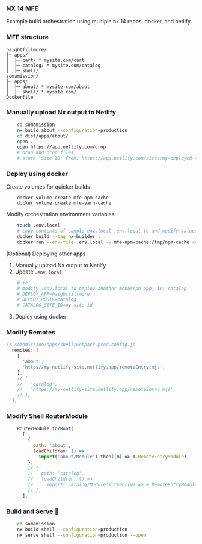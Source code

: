 ### NX 14 MFE

Example build orchestration using multiple nx 14 repos, docker, and netlify.

### MFE structure
```
haightfillmore/
├─ apps/
│  ├─ cart/ * mysite.com/cart
│  ├─ catalog/ * mysite.com/catalog
│  ├─ shell/
somamission/
├─ apps/
│  ├─ about/ * mysite.com/about
│  ├─ shell/ * mysite.com/
Dockerfile
```

### Manually upload Nx output to Netlify
```sh
    cd somamission
    nx build about --configuration=production
    cd dist/apps/about/
    open .
    open https://app.netlify.com/drop
    # drag and drop files
    # store "Site ID" from: https://app.netlify.com/sites/my-deployed-site/settings/general
```

### Deploy using docker

Create volumes for quicker builds
```
    docker volume create mfe-npm-cache
    docker volume create mfe-yarn-cache
```


Modify orchestration environment variables

```sh
    touch .env.local
    # copy contents of sample-env.local .env.local to and modify values
    docker build --tag nx-builder .
    docker run --env-file .env.local -v mfe-npm-cache:/tmp/npm-cache -v mfe-yarn-cache:/tmp/yarn-cache --rm nx-builder
```

(Optional) Deploying other apps
1. Manually upload Nx output to Netlify
2. Update `.env.local`
```sh
    # ie:
    # modify .env.local to deploy another monorepo app, ie: catalog
    # DEPLOY_APP=haightfillmore
    # DEPLOY_ROUTE=catalog
    # CATALOG_SITE_ID=my-site-id
```
3. Deploy using docker 



### Modify Remotes
```js
// somamission/apps/shell/webpack.prod.config.js
  remotes: [
    [
      'about',
      'https//my-netlify-site.netlify.app/remoteEntry.mjs',
    ],
    // [
    //   'catalog',
    //   'https://my-netlify-site.netlify.app/remoteEntry.mjs',
    // ],
  ],
```

### Modify Shell RouterModule

```js
    RouterModule.forRoot(
      [
        {
          path: 'about',
          loadChildren: () =>
            import('about/Module').then((m) => m.RemoteEntryModule),
        },
        // {
        //   path: 'catalog',
        //   loadChildren: () =>
        //     import('catalog/Module').then((m) => m.RemoteEntryModule),
        // },
      ],
```

### Build and Serve 🍦
```sh
    cd somamission
    nx build shell --configuration=production
    nx serve shell --configuration=production --open
```
